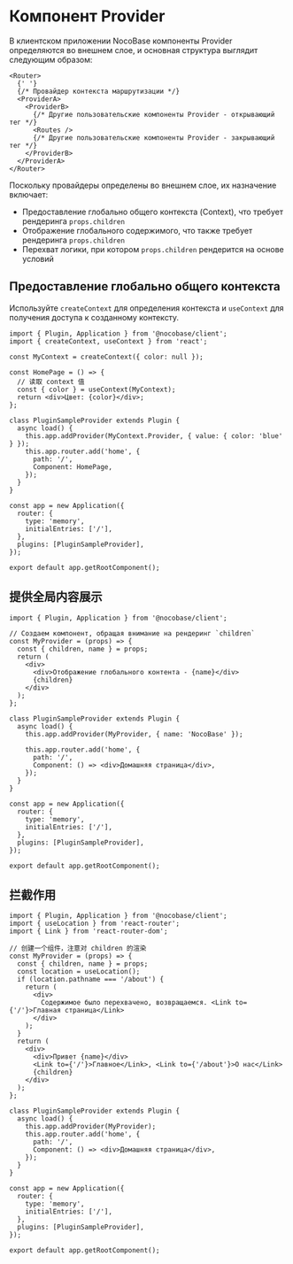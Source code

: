 # Компонент Provider

В клиентском приложении NocoBase компоненты Provider определяются во внешнем слое, и основная структура выглядит следующим образом:

```tsx | pure
<Router>
  {' '}
  {/* Провайдер контекста маршрутизации */}
  <ProviderA>
    <ProviderB>
      {/* Другие пользовательские компоненты Provider - открывающий тег */}
      <Routes />
      {/* Другие пользовательские компоненты Provider - закрывающий тег */}
    </ProviderB>
  </ProviderA>
</Router>
```

Поскольку провайдеры определены во внешнем слое, их назначение включает:

- Предоставление глобально общего контекста (Context), что требует рендеринга `props.children`
- Отображение глобального содержимого, что также требует рендеринга `props.children`
- Перехват логики, при котором `props.children` рендерится на основе условий

## Предоставление глобально общего контекста

Используйте `createContext` для определения контекста и `useContext` для получения доступа к созданному контексту.

```tsx
import { Plugin, Application } from '@nocobase/client';
import { createContext, useContext } from 'react';

const MyContext = createContext({ color: null });

const HomePage = () => {
  // 读取 context 值
  const { color } = useContext(MyContext);
  return <div>Цвет: {color}</div>;
};

class PluginSampleProvider extends Plugin {
  async load() {
    this.app.addProvider(MyContext.Provider, { value: { color: 'blue' } });
    this.app.router.add('home', {
      path: '/',
      Component: HomePage,
    });
  }
}

const app = new Application({
  router: {
    type: 'memory',
    initialEntries: ['/'],
  },
  plugins: [PluginSampleProvider],
});

export default app.getRootComponent();
```

## 提供全局内容展示

```tsx
import { Plugin, Application } from '@nocobase/client';

// Создаем компонент, обращая внимание на рендеринг `children`
const MyProvider = (props) => {
  const { children, name } = props;
  return (
    <div>
      <div>Отображение глобального контента - {name}</div>
      {children}
    </div>
  );
};

class PluginSampleProvider extends Plugin {
  async load() {
    this.app.addProvider(MyProvider, { name: 'NocoBase' });

    this.app.router.add('home', {
      path: '/',
      Component: () => <div>Домашняя страница</div>,
    });
  }
}

const app = new Application({
  router: {
    type: 'memory',
    initialEntries: ['/'],
  },
  plugins: [PluginSampleProvider],
});

export default app.getRootComponent();
```

## 拦截作用

```tsx
import { Plugin, Application } from '@nocobase/client';
import { useLocation } from 'react-router';
import { Link } from 'react-router-dom';

// 创建一个组件，注意对 children 的渲染
const MyProvider = (props) => {
  const { children, name } = props;
  const location = useLocation();
  if (location.pathname === '/about') {
    return (
      <div>
        Содержимое было перехвачено, возвращаемся. <Link to={'/'}>Главная страница</Link>
      </div>
    );
  }
  return (
    <div>
      <div>Привет {name}</div>
      <Link to={'/'}>Главное</Link>, <Link to={'/about'}>О нас</Link>
      {children}
    </div>
  );
};

class PluginSampleProvider extends Plugin {
  async load() {
    this.app.addProvider(MyProvider);
    this.app.router.add('home', {
      path: '/',
      Component: () => <div>Домашняя страница</div>,
    });
  }
}

const app = new Application({
  router: {
    type: 'memory',
    initialEntries: ['/'],
  },
  plugins: [PluginSampleProvider],
});

export default app.getRootComponent();
```
